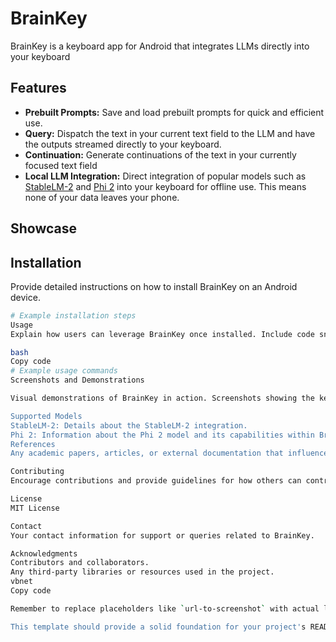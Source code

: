 # BrainKey

BrainKey is a keyboard app for Android that integrates LLMs directly into your keyboard

## Features

- **Prebuilt Prompts:** Save and load prebuilt prompts for quick and efficient use.
- **Query:** Dispatch the text in your current text field to the LLM and have the outputs streamed directly to your keyboard.
- **Continuation:** Generate continuations of the text in your currently focused text field
- **Local LLM Integration:** Direct integration of popular models such as [StableLM-2](https://huggingface.co/stabilityai/stablelm-2-zephyr-1_6b) and [Phi 2](https://huggingface.co/microsoft/phi-2) into your keyboard for offline use. This means none of your data leaves your phone.

## Showcase


## Installation

Provide detailed instructions on how to install BrainKey on an Android device.

```bash
# Example installation steps
Usage
Explain how users can leverage BrainKey once installed. Include code snippets or step-by-step instructions.

bash
Copy code
# Example usage commands
Screenshots and Demonstrations

Visual demonstrations of BrainKey in action. Screenshots showing the keyboard interface, example prompts, and the AI's responses.

Supported Models
StableLM-2: Details about the StableLM-2 integration.
Phi 2: Information about the Phi 2 model and its capabilities within BrainKey.
References
Any academic papers, articles, or external documentation that influenced BrainKey's development or are relevant for understanding its underlying technology.

Contributing
Encourage contributions and provide guidelines for how others can contribute to BrainKey.

License
MIT License

Contact
Your contact information for support or queries related to BrainKey.

Acknowledgments
Contributors and collaborators.
Any third-party libraries or resources used in the project.
vbnet
Copy code

Remember to replace placeholders like `url-to-screenshot` with actual links to your project's screenshots or visual demonstrations. Also, tailor the installation and usage instructions to match the specific steps required for BrainKey. 

This template should provide a solid foundation for your project's README, ensuring that it is both informative and visually appealing.